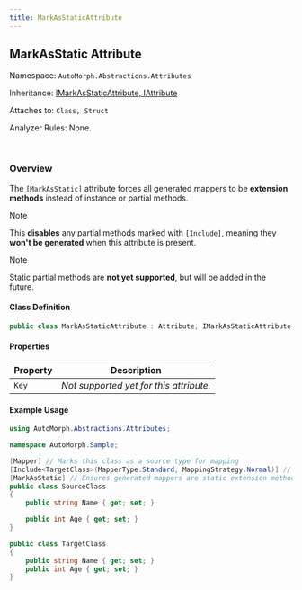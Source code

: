 ```yaml
---
title: MarkAsStaticAttribute
---
```


## MarkAsStatic Attribute

<div class="facts text-secondary">
    <p>Namespace: <code>AutoMorph.Abstractions.Attributes</code></p> 
    <p>Inheritance: <a href="../inherited-attribute-members.html">IMarkAsStaticAttribute, IAttribute</a></p>
    <p>Attaches to: <code>Class, Struct</code></p>
    <p>Analyzer Rules: None.</p>
</div> <br />

### Overview
The `[MarkAsStatic]` attribute forces all generated mappers to be **extension methods** instead of instance or partial methods.

> [!NOTE]  
> This **disables** any partial methods marked with `[Include]`, meaning they **won't be generated** when this attribute is present.

> [!NOTE]  
> Static partial methods are **not yet supported**, but will be added in the future.

#### Class Definition
```csharp
public class MarkAsStaticAttribute : Attribute, IMarkAsStaticAttribute, IAttribute
```

#### Properties

| Property | Description |
| -------- | ----------- |
| `Key` | *Not supported yet for this attribute.* |

#### Example Usage

```csharp
using AutoMorph.Abstractions.Attributes;

namespace AutoMorph.Sample;

[Mapper] // Marks this class as a source type for mapping
[Include<TargetClass>(MapperType.Standard, MappingStrategy.Normal)] // Defines normal object-object mapping from the source -> target.
[MarkAsStatic] // Ensures generated mappers are static extension methods.
public class SourceClass 
{
    public string Name { get; set; }

    public int Age { get; set; }
}

public class TargetClass
{
    public string Name { get; set; }
    public int Age { get; set; }
}
```